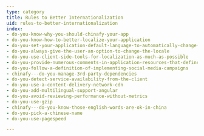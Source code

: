 ```yaml
---
type: category
title: Rules to Better Internationalization
uid: rules-to-better-internationalization
index:
- do-you-know-why-you-should-chinafy-your-app
- do-you-know-how-to-better-localize-your-application
- do-you-set-your-application-default-language-to-automatically-change-to-local-language
- do-you-always-give-the-user-an-option-to-change-the-locale
- do-you-use-client-side-tools-for-localization-as-much-as-possible
- do-you-provide-numerous-comments-in-application-resources-that-define-context
- do-you-follow-a-definition-of-implementing-social-media-campaigns
- chinafy---do-you-manage-3rd-party-dependencies
- do-you-detect-service-availability-from-the-client
- do-you-use-a-content-delivery-network-cdn
- do-you-add-multilingual-support-angular
- do-you-avoid-reviewing-performance-without-metrics
- do-you-use-gzip
- chinafy---do-you-know-those-english-words-are-ok-in-china
- do-you-pick-a-chinese-name
- do-you-use-pagespeed

---
```


​​


